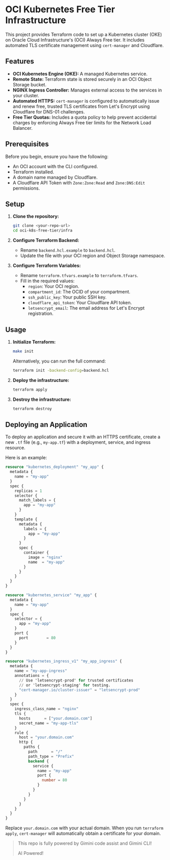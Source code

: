 # OCI Kubernetes Free Tier Infrastructure

This project provides Terraform code to set up a Kubernetes cluster (OKE) on Oracle Cloud Infrastructure's (OCI) Always Free tier. It includes automated TLS certificate management using `cert-manager` and Cloudflare.

## Features

- **OCI Kubernetes Engine (OKE):** A managed Kubernetes service.
- **Remote State:** Terraform state is stored securely in an OCI Object Storage bucket.
- **NGINX Ingress Controller:** Manages external access to the services in your cluster.
- **Automated HTTPS:** `cert-manager` is configured to automatically issue and renew free, trusted TLS certificates from Let's Encrypt using Cloudflare for DNS-01 challenges.
- **Free Tier Quotas:** Includes a quota policy to help prevent accidental charges by enforcing Always Free tier limits for the Network Load Balancer.

## Prerequisites

Before you begin, ensure you have the following:

- An OCI account with the CLI configured.
- Terraform installed.
- A domain name managed by Cloudflare.
- A Cloudflare API Token with `Zone:Zone:Read` and `Zone:DNS:Edit` permissions.

## Setup

1.  **Clone the repository:**
    ```bash
    git clone <your-repo-url>
    cd oci-k8s-free-tier/infra
    ```

2.  **Configure Terraform Backend:**
    -   Rename `backend.hcl.example` to `backend.hcl`.
    -   Update the file with your OCI region and Object Storage namespace.

3.  **Configure Terraform Variables:**
    -   Rename `terraform.tfvars.example` to `terraform.tfvars`.
    -   Fill in the required values:
        -   `region`: Your OCI region.
        -   `compartment_id`: The OCID of your compartment.
        -   `ssh_public_key`: Your public SSH key.
        -   `cloudflare_api_token`: Your Cloudflare API token.
        -   `letsencrypt_email`: The email address for Let's Encrypt registration.

## Usage

1.  **Initialize Terraform:**
    ```bash
    make init
    ```
    Alternatively, you can run the full command:
    ```bash
    terraform init -backend-config=backend.hcl
    ```

2.  **Deploy the infrastructure:**
    ```bash
    terraform apply
    ```

3.  **Destroy the infrastructure:**
    ```bash
    terraform destroy
    ```

## Deploying an Application

To deploy an application and secure it with an HTTPS certificate, create a new `.tf` file (e.g., `my-app.tf`) with a deployment, service, and ingress resource.

Here is an example:

```terraform
resource "kubernetes_deployment" "my_app" {
  metadata {
    name = "my-app"
  }
  spec {
    replicas = 1
    selector {
      match_labels = {
        app = "my-app"
      }
    }
    template {
      metadata {
        labels = {
          app = "my-app"
        }
      }
      spec {
        container {
          image = "nginx"
          name  = "my-app"
        }
      }
    }
  }
}

resource "kubernetes_service" "my_app" {
  metadata {
    name = "my-app"
  }
  spec {
    selector = {
      app = "my-app"
    }
    port {
      port        = 80
    }
  }
}

resource "kubernetes_ingress_v1" "my_app_ingress" {
  metadata {
    name = "my-app-ingress"
    annotations = {
      // Use 'letsencrypt-prod' for trusted certificates
      // or 'letsencrypt-staging' for testing.
      "cert-manager.io/cluster-issuer" = "letsencrypt-prod"
    }
  }
  spec {
    ingress_class_name = "nginx"
    tls {
      hosts      = ["your.domain.com"]
      secret_name = "my-app-tls"
    }
    rule {
      host = "your.domain.com"
      http {
        paths {
          path      = "/"
          path_type = "Prefix"
          backend {
            service {
              name = "my-app"
              port {
                number = 80
              }
            }
          }
        }
      }
    }
  }
}
```

Replace `your.domain.com` with your actual domain. When you run `terraform apply`, `cert-manager` will automatically obtain a certificate for your domain.

> This repo is fully powered by Gimini code assist and Gimini CLI!
>
> AI Powered!
